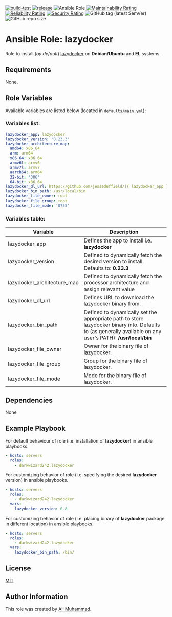 [![build-test](https://github.com/darkwizard242/ansible-role-lazydocker/workflows/build-and-test/badge.svg?branch=master)](https://github.com/darkwizard242/ansible-role-lazydocker/actions?query=workflow%3Abuild-and-test) [![release](https://github.com/darkwizard242/ansible-role-lazydocker/workflows/release/badge.svg)](https://github.com/darkwizard242/ansible-role-lazydocker/actions?query=workflow%3Arelease) ![Ansible Role](https://img.shields.io/ansible/role/d/darkwizard242/lazydocker) [![Maintainability Rating](https://sonarcloud.io/api/project_badges/measure?project=ansible-role-lazydocker&metric=sqale_rating)](https://sonarcloud.io/dashboard?id=ansible-role-lazydocker) [![Reliability Rating](https://sonarcloud.io/api/project_badges/measure?project=ansible-role-lazydocker&metric=reliability_rating)](https://sonarcloud.io/dashboard?id=ansible-role-lazydocker) [![Security Rating](https://sonarcloud.io/api/project_badges/measure?project=ansible-role-lazydocker&metric=security_rating)](https://sonarcloud.io/dashboard?id=ansible-role-lazydocker) ![GitHub tag (latest SemVer)](https://img.shields.io/github/tag/darkwizard242/ansible-role-lazydocker?label=release) ![GitHub repo size](https://img.shields.io/github/repo-size/darkwizard242/ansible-role-lazydocker?color=orange&style=flat-square)

# Ansible Role: lazydocker

Role to install (_by default_) [lazydocker](https://github.com/jesseduffield/lazydocker) on **Debian/Ubuntu** and **EL** systems.

## Requirements

None.

## Role Variables

Available variables are listed below (located in `defaults/main.yml`):

### Variables list:

```yaml
lazydocker_app: lazydocker
lazydocker_version: '0.23.3'
lazydocker_architecture_map:
  amd64: x86_64
  arm: arm64
  x86_64: x86_64
  armv6l: armv6
  armv7l: armv7
  aarch64: arm64
  32-bit: "386"
  64-bit: x86_64
lazydocker_dl_url: https://github.com/jesseduffield/{{ lazydocker_app }}/releases/download/v{{ lazydocker_version }}/{{ lazydocker_app }}_{{ lazydocker_version }}_{{ ansible_system }}_{{ lazydocker_architecture_map[ansible_architecture] }}.tar.gz
lazydocker_bin_path: /usr/local/bin
lazydocker_file_owner: root
lazydocker_file_group: root
lazydocker_file_mode: '0755'
```

### Variables table:

Variable                    | Description
--------------------------- | ------------------------------------------------------------------------------------------------------------------------------------------------------------
lazydocker_app              | Defines the app to install i.e. **lazydocker**
lazydocker_version          | Defined to dynamically fetch the desired version to install. Defaults to: **0.23.3**
lazydocker_architecture_map | Defined to dynamically fetch the processor architecture and assign relevant value
lazydocker_dl_url           | Defines URL to download the lazydocker binary from.
lazydocker_bin_path         | Defined to dynamically set the appropriate path to store lazydocker binary into. Defaults to (as generally available on any user's PATH): **/usr/local/bin**
lazydocker_file_owner       | Owner for the binary file of lazydocker.
lazydocker_file_group       | Group for the binary file of lazydocker.
lazydocker_file_mode        | Mode for the binary file of lazydocker.

## Dependencies

None

## Example Playbook

For default behaviour of role (i.e. installation of **lazydocker**) in ansible playbooks.

```yaml
- hosts: servers
  roles:
    - darkwizard242.lazydocker
```

For customizing behavior of role (i.e. specifying the desired **lazydocker** version) in ansible playbooks.

```yaml
- hosts: servers
  roles:
    - darkwizard242.lazydocker
  vars:
    lazydocker_version: 0.8
```

For customizing behavior of role (i.e. placing binary of **lazydocker** package in different location) in ansible playbooks.

```yaml
- hosts: servers
  roles:
    - darkwizard242.lazydocker
  vars:
    lazydocker_bin_path: /bin/
```

## License

[MIT](https://github.com/darkwizard242/ansible-role-lazydocker/blob/master/LICENSE)

## Author Information

This role was created by [Ali Muhammad](https://www.alimuhammad.dev/).
